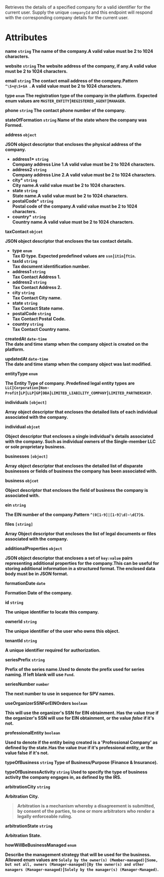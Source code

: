 Retrieves the details of a specified company for a valid identifier for the current user. Supply the unique `companyId` and this endpoint will respond with the corresponding company details for the current user.

# Attributes

<strong>name<strong> `string`
The name of the company.A valid value must be 2 to 1024 characters.

<strong>website<strong> `string`
The website address of the company, if any.A valid value must be 2 to 1024 characters.

<strong>email<strong> `string`
The contact email address of the company.Pattern `^\S+@\S+$A `. A valid value must be 2 to 1024 characters.

<strong>type<strong> `enum`
The registration type of the company in the platform. Expected enum values are `MASTER_ENTITY┃REGISTERED_AGENT┃MANAGER`.

<strong>phone<strong> `string`
The contact phone number of the company.

<strong>stateOfFormation<strong> `string`
Name of the state where the company was Formed.

<strong>address<strong> `object`

JSON object descriptor that encloses the physical address of the company.

* <strong>address1*<strong> `string` <br> Company address Line 1.A valid value must be 2 to 1024 characters.
* <strong>address2</strong> `string` <br> Company address Line 2.A valid value must be 2 to 1024 characters.
* <strong>city*<strong> `string` <br> City name.A valid value must be 2 to 1024 characters.
* <strong>state<strong> `string` <br> State name.A valid value must be 2 to 1024 characters.
* <strong>postalCode*<strong> `string` <br> Postal code of the company.A valid value must be 2 to 1024 characters.
* <strong>country*<strong> `string` <br> Country name.A valid value must be 2 to 1024 characters.

<strong>taxContact<strong> `objcet`

JSON object descriptor that encloses the tax contact details.

* <strong>type<strong> `enum` <br> Tax ID type. Expected predefined values are `ssn┃itin┃ftin`.
* <strong>taxId<strong> `string` <br> Tax document identification number.
* <strong>address1<strong> `string` <br> Tax Contact Address 1.
* <strong>address2<strong> `string` <br> Tax Contact Address 2.
* <strong>city<strong> `string` <br> Tax Contact City name.
* <strong>state<strong> `string` <br> Tax Contact State name.
* <strong>postalCode<strong> `string` <br> Tax Contact Postal Code.
* <strong>country<strong> `string` <br> Tax Contact Country name.

<strong>createdAt<strong> `date-time` <br> The date and time stamp when the company object is created on the platform.

<strong>updatedAt<strong> `date-time` <br> The date and time stamp when the company object was last modified.

<strong>entityType<strong> `enum`

The Entity Type of company. Predefined legal entity types are `LLC┃Corporation┃Non-Profit┃LP┃LLP┃GP┃DBA┃LIMITED_LIABILITY_COMPANY┃LIMITED_PARTNERSHIP`.

<strong>individuals<strong> `[object]`

Array object descriptor that encloses the detailed lists of each individual associated with the company.

<strong>individual<strong> `objcet`

Object descriptor that encloses a single individual's details associated with the company. Such as individual owners of the Single-member LLC or sole proprietary business.

<strong>businesses<strong> `[object]`

Array object descriptor that encloses the detailed list of disparate businesses or fields of business the company has been associated with.

<strong>business<strong> `objcet`

Object descriptor that encloses the field of business the company is associated with.

<strong>ein<strong> `string`

The EIN number of the company.Pattern `^(0[1-9]|[1-9]\d)-\d{7}$`.

<strong>files<strong> `[string]`

Array Object descriptor that encloses the list of legal documents or files associated with the company.

<strong>additionalProperties<strong> `object`

JSON object descriptor that encloses a set of `key:value` pairs representing additional properties for the company.This can be useful for storing additional information in a structured format.  The enclosed data body must be in JSON format.

<strong>formationDate<strong> `date`

Formation Date of the company.

<strong>id<strong> `string`

The unique identifier to locate this company.

<strong>ownerId<strong> `string`

The unique identifier of the user who owns this object.

<strong>tenantId<strong> `string`

A unique identifier required for authorization.

<strong>seriesPrefix<strong> `string`

Prefix of the series name.Used to denote the prefix used for series naming. If left blank will use `Fund`.

<strong>seriesNumber<strong> `number`

The next number to use in sequence for SPV names. 

<strong>useOrganizerSSNForEINOrders<strong> `boolean`

This will use the organizer's SSN for EIN obtainment. Has the value _true_ if the organizer's SSN will use for EIN obtainment, or the value _false_ if it's not.

<strong>professionalEntity<strong> `boolean`

Used to denote if the entity being created is a 'Professional Company' as defined by the state.Has the value _true_ if it's professional entity, or the value false if it's not. 

<strong>typeOfBusiness<strong> `string`
Type of Business/Purpose (Finance & Insurance).

<strong>typeOfBusinessActivity<strong> `string`
Used to specify the type of business activity the company engages in, as defined by the IRS.

<strong>arbitrationCity<strong> `string`

Arbitration City.
> Arbitration is a mechanism whereby a disagreement is submitted, by consent of the parties, to one or more arbitrators who render a legally enforceable ruling.

<strong>arbitrationState<strong> `string`

Arbitration State.

<strong>howWillBeBusinessManaged<strong> `enum`

Describe the management strategy that will be used for the business.
Allowed enum values are `Solely by the owner(s) (Member-managed)┃Some, but not all, owners (Manager-managed)┃By the owner(s) and other managers (Manager-managed)┃Solely by the manager(s) (Manager-Managed)`.